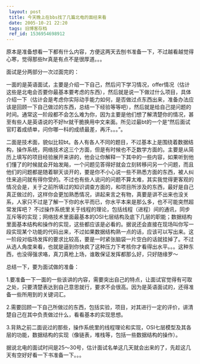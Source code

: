 ```yaml
---
 layout: post
 title: 今天晚上在bbs找了几篇北电的面经来看
 date: 2005-10-21 22:20
 tags: 旧博客存档
 ref_id: 1536954698912
---
```

原本是准备想看一下都有什么内容，方便这两天去刨书准备一下，不过越看越觉得心寒，觉得那些hr真是有点不是很厚道。。。



面试是分两部分一次过面完的：



一面的是英语面试，主要是介绍一下自己，然后问下学习情况，offer情况（估计这些是北电会否要你最基本要考虑的东西），然后就是说一下做过什么项目，具体介绍一下（估计会是考虑你实际动手能力如何，是否做过点东西出来，准备办法应该是回顾一下自己做过的东西，总结一下经验等等吧），然后就是给自己提问题的时间。通常这一阶段都不会怎么难为你，因为主要是他们想了解清楚你的情况，甚至有些人是英语说的不好hr就干脆换用中文来面。所见过最bt的一个是“然后面试官盯着成绩单，问你哪一科的成绩最差，再汗。。。”。



二面是技术面，貌似比较bt。各人有各人不同的题目，不过基本上是围绕着数据结构，操作系统，网络技术这三个方面，但是有时候也不乏数学方面的。主要是从简历上填写的项目经验展开来讲的，他会让你解释一下其中的一些内容，如果听到他们懂了的时候就会开始发飚，一个问题见答得好就会立刻转移问另一个问题，而且他们的问题都是随着聊天谈开的，要是你不小心说一些不熟悉方面的东西，被人纠住来追问就有得你受的。不过也有些人说问的问题不算太难，其实我觉得更客观的情况会是，关于之前所填过的知识调查方面的，和项目所涉及的东西，最好是自己真正做过的，这样你会更加熟悉情况，讲起来言之有物，真要是讲不出来也没关系，人家只不过是了解一下你的水平而已，你水平本来是那么多，也不可能突然超常发挥吧？
不过操作系统里关于线程的理论，包括线程（进程）间的通讯，同步互斥等的实现；网络技术里面最基本的OSI七层结构及底下几层的职能；数据结构里面基本结构和操作的实现，这些都应该是必看的。据说还会直接在现场叫你写一段实现某个功能的代码出来，不过如果数据结构熟一点的话，应该可以写出来。这一阶段对临场发挥的要求比较高，要是一时紧张脑袋一片空白的话就挂掉了。不过从选人角度来看，也就是逼到你快疯了这种压力下考核你才看得出水平。。。这种东西，也没得强求咯，真刀真枪上场，谁敢保证发挥都那么好，只好随缘罗～



总结一下，要为面试做的准备：

1.要准备一下一面的一些该讲的内容，需要突出自己的特点，让面试官觉得有可取之处，只要清楚表达到自己意思就行，要求不会很高。因为是英语面试的，还得准备一些所用到的关键词汇。

2.需要回顾一下自己所做过的东西，包括实验，项目，对其进行一定的评价，讲清楚自己在其中负责做过什么，看看基本的实现思想。

3.背熟之前二面说过的那些，操作系统里的线程理论和实现，OSI七层模型及其各层的功能，数据结构的实现（像链表，堆栈等，包括一些数据结构的操作）。



据说北电的面试时间是25～30号，估计面试名单这几天就会出来的了，先趁这几天有空好好看一下书准备一下。。。


